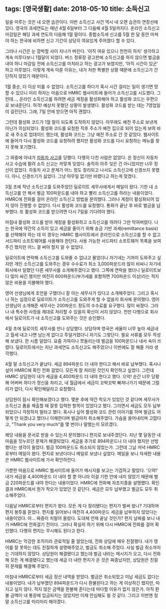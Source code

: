tags: [영국생활]
date: 2018-05-10
title: 소득신고
---
일을 미루는 것은 내 오랜 습관이다. 이번 소득신고 사건 역시 내 오랜 습관의 연장선에 있다. 영국의 과세연도는 매년 4월 6일부터 그 다음해 4월 5일까지다. 온라인 소득신고 마감일은 해당 과세 연도의 다음해 1월 말이다. 종합소득세 신고를 5월 한 달 동안 마쳐야 하는 한국에 비하면 신고 기간이 상당히 여유있게 주어졌다 할 수 있다.
<!--more-->

그러나 시간은 눈 깜박할 사이 지나가 버린다. '아직 여유 있으니 천천히 하지' 생각하고 계속 미루다보니 1월달이 되었다. 버스 정류장 광고판에 소득신고를 하지 않으면 벌금을 내야 하니 마감일 전에 소득신고를 마치라고 하는 광고가 보였지만, '아직 시간이 있군' 하고 미루었다. 이렇게 계속 미룬 이유는, 내가 처한 특별한 상황 때문에 소득신고가 간단하지 않았기 때문이다.

1월 중순, 더 이상 미룰 수 없었다. 소득신고를 하다가 혹시 시간 걸리는 일이 생기면 망할 수 있으니 미리 하자는 마음으로 HMRC 웹사이트에 들어가 소득신고를 시도했다. 그런데..., 온라인 소득신고를 하려면 세금 계정을 활성화해야 하고 활성화 코드는 우편으로 보내준단다. 허걱! 예상치 못했던 상황이 발생했다. 활성화 코드를 받는 데는 7영업일이 걸린단다. 그래, 7일 안에 받으면 아직 괜찮다.

그런데 활성화 코드가 1월 말이 되도록 도착하지 않았다. 아무래도 예전 주소로 보낸게 아닌가 의심되었다. 활성화 코드를 요청한 직후 주소가 예전 집으로 되어 있는게 보여 바로 새 주소로 업데이드 했는데, 활성화 코드는 그냥 예전 주소로 간 것 같았다. 웹사이트에 들어가 다시 활성화 코드를 요청하려 했지만 활성화 코드를 다시 요청하는 메뉴를 찾지 못해 포기했다.

그 와중에 아내가 [자동차 사고](/2018/bad-luck-4/)를 당했다. 다행히 다친 사람은 없었다. 온 정신이 자동차 사고 수습에 팔려 소득 신고는 까맣게 잊었다. 솔직히 아주 잊은 건 아니었지만 너무 정신이 없었다. 자동차 사고 문제가 어느 정도 정리되고 나서도 소득신고에 신경쓰지 못했다. 아니, 신경쓰기가 싫었다. 그냥 아무일 없기만 바랬다고 하는게 맞겠다.

3월 초에 작년 소득신고를 도와주었던 딜로이트 세무사에게서 메일이 왔다. 기한 내 소득신고를 안 해서 벌금 100파운드를 내야 하고 빨리 소득신고를 하라는 내용이었다. HMRC에 전화를 걸어 온라인 소득신고 방법을 문의했다. 그러나 계정이 활성화되어 있지 않아 진행할 수 없었다. 다시 활성화 코드를 요청했다. 통화가 끝난 후 바로 벌금을 납부했다. 또 활성화 코드를 받으려면 다시 7일을 기다려야 했다.

마침내 활성화 코드를 받아 계정을 활성화하고 소득신고를 하려다 그만 막혀버렸다. 나는 한국에 약간의 소득이 있고 세금을 줄이기 위해 송금 기반 과세(remittance basis)를 선택해야 하는 데 이 경우는 HMRC 웹사이트에서 온라인으로 소득신고를 할 수 없고 서드파티 소프트웨어를 사용해야 한단다. 사용 가능한 서드파티 소프트웨어 목록을 보여주긴 했지만 어느 걸 써야 할지 알 수 없었다.

딜로이트에 연락해 소득신고를 도와줄 수 없냐고 물었더니 자기네는 기꺼이 도와주고 싶지만 개인 소득신고를 도와주는 경우 수수료가 최소 3,000파운드라 많이 비싸니 자기네 회사에서 일했던 다른 세무사를 소개해주겠다고 했다. 그쪽에 연락을 했더니 딜로이트보다 많이 싸긴 했지만 여전히 600파운드(부가세를 포함하면 700파운드 이상)라는 적지 않은 비용을 지불해야 했다.

영어 선생님에게 조언을 구했더니 잘 아는 세무사가 있다고 소개해주었다. 그리고 혹시나 하는 심정으로 딜로이트가 소득신고를 도와주게 할 수 없을지 회사에 문의했다. 영어 선생님이 소개해준 세무사는 200파운드 정도의 수수료를 요구했다. 많이 싸졌다. 그러나 내 특수한 사정을 제대로 처리할 수 있을지 확신이 서지 않았다. 천만 다행으로 회사에서 딜로이트가 내 소득신고를 도와주는 것은 승인했다.

4월 초에 딜로이트 세무사를 만나 상담했다. 상담하며 영국은 세율이 너무 높아 세금내고 월세 내고 나면 남는게 없다고 투덜거렸더니 자기도 그렇단다. 필요 서류를 모두 작성해 보냈다. 한 시름 덜었다. 요즘 가뜩이나 쪼들리는데 벌금을 100파운드나 내서 속이 쓰렸다. 딜로이트에서는 지난 과세연도 소득신고도 해주었으니 이번에도 잘 해줄 거라 생각했다.

4월 말 소득신고가 끝났다. 세금 894파운드 더 내야 한다고 해서 바로 납부했다. 혹시나 싶어 HMRC에 확인 전화 걸었다. 모든게 잘 처리된 것인지 확인하고 싶었다. 그런데 HMRC 상담원이 내가 세금을 4,400파운드 더 내야 한다고 했다. 으악! 순간 너무 당황해 어버버 하다가 정신을 차리고, 내 월급에서 세금이 꼬박꼬박 빠져나가기 때문에 그럴리가 없다, 다시 확인해달라고 요청했다.

상담원이 잠시 확인해보겠다고 했다. 몇분 후에 약간 착오가 있었던 것 같다며 세무사가 소득신고 폼을 제출할 때 잘못 입력한 항목이 있었다고 했다. 그러면서 세금도 모두 납부되었으니 걱정하지 말라고 했다. 혹시나 싶어 활성화 코드 관련 이야기를 하며 벌금도 어떻게 안 되겠냐고 했더니 이해한다며 벌금마저 취소해주었다. 가슴을 쓸어내리며 고맙다고, "Thank you very much"를 몇 번이나 말했는지 모르겠다.

해당 내용을 문서로 받을 수 있는지 문의했더니 편지로 보내주겠단다. 지난 몇 달동안 내 마음을 짓누르던 문제가 해결되었다. 세금을 추가로 894파운드나 더 내야 했지만 선방했다는 생각이 들었다. 벌금 100파운드도 취소되지 않았는가. 그런데 그날 저녁 HMRC로부터 메일이 왔다. 편지로 보낸다더니 메일로 보냈나 싶었다. 메일을 보니 자세한 내용은 HMRC 웹사이트에 가서 확인하란다.

가뿐한 마음으로 HMRC 웹사이트에 들어가 메시지를 보고는 기겁하고 말았다. '으악!' 내가 세금을 4,400파운드 더 내야 할 뿐 아니라 이걸 기한 안에 내지 않았기 때문에 벌금 220파운드를 내야 한다는 내용이었다. HMRC에 전화해 자초지종을 설명했다. 확인 결과 HMRC에서 뭔가 착오가 있었던 것 같단다. 세금은 모두 납부했고 벌금도 모두 취소해주었다.

다음날 HMRC로부터 편지가 왔다. 모든 게 다 정리됐다는 편지가 벌써 왔나? 기대하며 편지 봉투를 뜯었다. 편지를 읽어보니 여전히 4,400파운드 세금을 납부하지 않았다는 내용이었다. 아... 짜증이 치밀어 올랐다. 도대체 언제 끝날 것인가? 편지 날짜를 보니 내가 HMRC에 전화걸기 전이다. 그러나 확실히 하기 위해 다시 HMRC에 전화를 걸어 확인했다. 다행히 편지는 무시해도 된다고 한다.

HMRC는 막강한 조직이라 관료적일 줄 알았는데, 전화 상담에 매우 친절했다. 내가 영어를 잘 못하는 데도 친절하게 설명해주었고, 벌금도 취소해 주었다. 사실 벌금 취소까지는 기대하지 않았다. 상담원이 해결됐다고 했는데 벌금 내라는 메시지가 오고, 다시 전화해 모든 게 해결됐다고 했는데 세금 더 내란 편지가 온 것은 짜증났지만, 상담원은 친절히 문제를 해결해 주었다.

마침내 HMRC로부터 세금 정산 내역을 받았다. 벌금은 취소되었고 미납 세금도 없다는 내용이었다. 내가 납부했던 894파운드가 다시 환불된다고 하는 게 이상하긴 했지만, 따지고 싶지 않다. 적지 않은 금액을 환불해 준다는데 마다할 이유가 없지 않은가. 아직 환불 금액이 내 통장에 입금되지는 않았지만 이제 안심해도 될 것 같다. 그리고 이번엔 정말 소득신고를 미리미리 해야겠다.
